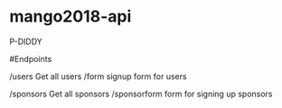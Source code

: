 # mango2018-api
P-DIDDY

#Endpoints

/users  Get all users
/form signup form for users

/sponsors Get all sponsors
/sponsorform form for signing up sponsors